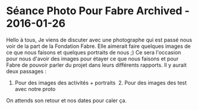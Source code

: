 # Séance Photo Pour Fabre Archived  - 2016-01-26

Hello à tous,   Je viens de discuter avec une photographe qui est passé nous voir de la part de la Fondation Fabre. Elle aimerait faire quelques images de ce que nous faisons et quelques portraits de nous ;)   Ce sera l'occasion pour nous d'avoir des images pour étayer ce que nous faisons et pour Fabre de pouvoir parler du projet dans leurs différents rapports.   Il y aurait deux passages :

 1. Pour des images des activités + portraits   2. Pour des images des test avec notre proto

  On attends son retour et nos dates pour caler ça.

